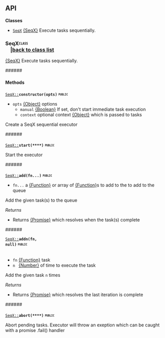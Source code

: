 ## API

<a name="classes">**Classes**</a>
* <code>[SeqX](#class-SeqX)</code> [{SeqX}](https://github.com/venkatperi/seqx/blob/v1.1.1/lib/SeqX.coffee#L46) Execute tasks sequentially.

### <a name="class-SeqX">SeqX</a><b><sub><sup><code>CLASS  </code></sup></sub></b> [<img src="https://cdn.rawgit.com/github/octicons/master/svg/arrow-up.svg" height= "16px">|back to class list](#classes)

[{SeqX}](https://github.com/venkatperi/seqx/blob/v1.1.1/lib/SeqX.coffee#L46) Execute tasks sequentially.

######<a href="#" target="_blank"><img src="https://rawgit.com/venkatperi/line-segment-ops/master/assets/Line.svg" width="100%" height="1px"></a>


#### Methods


<code><a href="#class-SeqX">SeqX::</a></a>**constructor(**opts**)**</code> <b><sub><sup><code>PUBLIC  </code></sup></sub></b> [<img src="https://cdn.rawgit.com/github/octicons/master/svg/code.svg" height= "16px">](https://github.com/venkatperi/seqx/blob/v1.1.1/lib/SeqX.coffee#L54)
 [<img src="https://cdn.rawgit.com/github/octicons/master/svg/arrow-up.svg" height= "16px">](#class-SeqX)

* <code>opts</code> [{Object}](https://developer.mozilla.org/en-US/docs/Web/JavaScript/Reference/Global_Objects/Object) options
  * <code>manual</code> [{Boolean}](https://developer.mozilla.org/en-US/docs/Web/JavaScript/Reference/Global_Objects/Boolean) If set, don't start immediate task execution
  * <code>context</code> optional context [{Object}](https://developer.mozilla.org/en-US/docs/Web/JavaScript/Reference/Global_Objects/Object) which is passed to tasks

Create a SeqX sequential executor



######<a href="#" target="_blank"><img src="https://rawgit.com/venkatperi/line-segment-ops/master/assets/Line.svg" width="100%" height="1px"></a>


<code><a href="#class-SeqX">SeqX::</a></a>**start(****)**</code> <b><sub><sup><code>PUBLIC  </code></sup></sub></b> [<img src="https://cdn.rawgit.com/github/octicons/master/svg/code.svg" height= "16px">](https://github.com/venkatperi/seqx/blob/v1.1.1/lib/SeqX.coffee#L69)
 [<img src="https://cdn.rawgit.com/github/octicons/master/svg/arrow-up.svg" height= "16px">](#class-SeqX)


Start the executor 



######<a href="#" target="_blank"><img src="https://rawgit.com/venkatperi/line-segment-ops/master/assets/Line.svg" width="100%" height="1px"></a>


<code><a href="#class-SeqX">SeqX::</a></a>**add(**fn...**)**</code> <b><sub><sup><code>PUBLIC  </code></sup></sub></b> [<img src="https://cdn.rawgit.com/github/octicons/master/svg/code.svg" height= "16px">](https://github.com/venkatperi/seqx/blob/v1.1.1/lib/SeqX.coffee#L81)
 [<img src="https://cdn.rawgit.com/github/octicons/master/svg/arrow-up.svg" height= "16px">](#class-SeqX)

* <code>fn...</code> a [{Function}](https://developer.mozilla.org/en-US/docs/Web/JavaScript/Reference/Global_Objects/Function) or array of [{Function}](https://developer.mozilla.org/en-US/docs/Web/JavaScript/Reference/Global_Objects/Function)s to add to the to add to the queue

Add the given task(s) to the queue

<em>Returns</em>
* Returns [{Promise}](https://developer.mozilla.org/en-US/docs/Web/JavaScript/Reference/Global_Objects/Promise) which resolves when the task(s) complete


######<a href="#" target="_blank"><img src="https://rawgit.com/venkatperi/line-segment-ops/master/assets/Line.svg" width="100%" height="1px"></a>


<code><a href="#class-SeqX">SeqX::</a></a>**addn(**fn, null**)**</code> <b><sub><sup><code>PUBLIC  </code></sup></sub></b> [<img src="https://cdn.rawgit.com/github/octicons/master/svg/code.svg" height= "16px">](https://github.com/venkatperi/seqx/blob/v1.1.1/lib/SeqX.coffee#L92)
 [<img src="https://cdn.rawgit.com/github/octicons/master/svg/arrow-up.svg" height= "16px">](#class-SeqX)

* <code>fn</code> [{Function}](https://developer.mozilla.org/en-US/docs/Web/JavaScript/Reference/Global_Objects/Function) task 
* <code></code> `n ` [{Number}](https://developer.mozilla.org/en-US/docs/Web/JavaScript/Reference/Global_Objects/Number) of time to execute the task

Add the given task `n` times

<em>Returns</em>
* Returns [{Promise}](https://developer.mozilla.org/en-US/docs/Web/JavaScript/Reference/Global_Objects/Promise) which resolves the last iteration is complete


######<a href="#" target="_blank"><img src="https://rawgit.com/venkatperi/line-segment-ops/master/assets/Line.svg" width="100%" height="1px"></a>


<code><a href="#class-SeqX">SeqX::</a></a>**abort(****)**</code> <b><sub><sup><code>PUBLIC  </code></sup></sub></b> [<img src="https://cdn.rawgit.com/github/octicons/master/svg/code.svg" height= "16px">](https://github.com/venkatperi/seqx/blob/v1.1.1/lib/SeqX.coffee#L99)
 [<img src="https://cdn.rawgit.com/github/octicons/master/svg/arrow-up.svg" height= "16px">](#class-SeqX)


Abort pending tasks. Executor will throw an exeption
which can be caught with a promise .fail() handler








